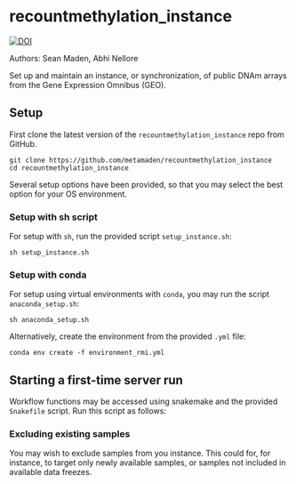 # recountmethylation_instance

[![DOI]()]()

Authors: Sean Maden, Abhi Nellore

Set up and maintain an instance, or synchronization, of public DNAm arrays from 
the Gene Expression Omnibus (GEO). 

## Setup

First clone the latest version of the `recountmethylation_instance` repo from GitHub.

```
git clone https://github.com/metamaden/recountmethylation_instance
cd recountmethylation_instance
```

Several setup options have been provided, so that you may select the best option for your OS environment.

### Setup with sh script

For setup with `sh`, run the provided script `setup_instance.sh`:

```
sh setup_instance.sh
```

### Setup with conda

For setup using virtual environments with `conda`, you may run the script `anaconda_setup.sh`:

```
sh anaconda_setup.sh
```

Alternatively, create the environment from the provided `.yml` file:

```
conda env create -f environment_rmi.yml
```

## Starting a first-time server run
 
Workflow functions may be accessed using snakemake and the provided `Snakefile` script.
Run this script as follows:

### Excluding existing samples

You may wish to exclude samples from you instance. This could for, for instance, to target
only newly available samples, or samples not included in available data freezes.


